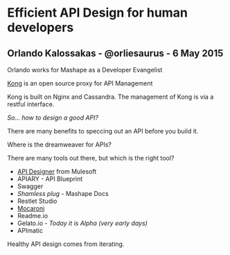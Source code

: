 # Efficient API Design for human developers

## Orlando Kalossakas - @orliesaurus - 6 May 2015

Orlando works for Mashape as a Developer Evangelist

[Kong](http://getkong.org/) is an open source proxy for API Management

Kong is built on Nginx and Cassandra. The management of Kong is via a restful interface.

_So... how to design a good API?_

There are many benefits to speccing out an API before you build it.

Where is the dreamweaver for APIs?

There are many tools out there, but which is the right tool?

- [API Designer](https://www.mulesoft.com/platform/api/api-designer) from Mulesoft
- APIARY - API Blueprint
- Swagger
- _Shamless plug_ - Mashape Docs
- Restlet Studio
- [Mocaroni](https://www.mocaroni.com/)
- Readme.io
- Gelato.io - _Today it is Alpha (very early days)_
- APImatic

Healthy API design comes from iterating.












